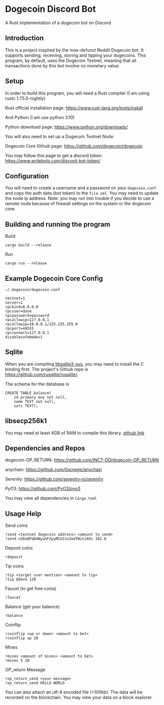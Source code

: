 # Dogecoin Discord Bot 
A Rust implementation of a dogecoin bot on Discord
## Introduction
This is a project inspired by the now-defunct Reddit Dogecoin bot. It supports sending, receiving, storing and tipping your dogecoins. This program, by default, uses the Dogecoin Testnet, meaning that all transactions done by this bot involve no monetary value.

## Setup
In order to build this program, you will need a Rust compiler (I am using rustc 1.75.0-nightly)

Rust official installation page: https://www.rust-lang.org/tools/install

And Python (I am use python 3.10)

Python download page: https://www.python.org/downloads/

You will also need to set up a Dogecoin Testnet Node

Dogecoin Core Github page: https://github.com/dogecoin/dogecoin

You may follow this page to get a discord token: https://www.writebots.com/discord-bot-token/

## Configuration
You will need to create a username and a password on your ```dogecoin.conf``` and copy the auth data (bot token) to the ```file.xml```. You may need to update the node ip address. Note: you may run into trouble if you decide to use a remote node because of firewall settings on the system or the dogecoin core.

## Building and running the program
Build

```cargo build --release```

Run

```cargo run --release```

## Example Dogecoin Core Config

```~/.dogecoin/dogecoin.conf```

```
testnet=1
server=1
rpcbind=0.0.0.0
rpcuser=dave
rpcpassword=password
rpcallowip=127.0.0.1
rpcallowip=10.0.0.1/225.225.255.0
rpcport=44555
rpcconnect=127.0.0.1
disablesafemode=1
```

## Sqlite

When you are compiling [libsqlite3-sys](https://crates.io/crates/libsqlite3-sys), you may need to install the C binding first. The project's Github repo is https://github.com/rusqlite/rusqlite/.

The schema for the database is 
``` 
CREATE TABLE balance( 
    id primary key not null, 
    name TEXT not null, 
    sats TEXT);
```

## libsecp256k1

You may need at least 4GB of RAM to compile this library. [github link](https://github.com/paritytech/libsecp256k1/issues/94)


## Dependencies and Repos
dogecoin-OP_RETURN: https://github.com/INCT-DD/dogecoin-OP_RETURN

anychain: https://github.com/0xcregis/anychain

Serenity: https://github.com/serenity-rs/serenity

PyO3: https://github.com/PyO3/pyo3

You may view all dependencies in ```Cargo.toml```

## Usage Help

Send coins

```
!send <testnet dogecoin address> <amount to send>
!send nZ6oQPaD4NyuhF2pyMCU2Ju3oeTWitz4Xs 102.0
```

Deposit coins

```
!deposit
```

Tip coins

```
!tip <target user mention> <amount to tip>
!tip @dave 120
```

Faucet (to get free coins)

```!faucet```

Balance (get your balance)

```!balance```

Coinflip

```
!coinflip <up or down> <amount to bet>
!coinflip up 20
```

Mines

```
!mines <amount of mines> <amount to bet>
!mines 5 20
```

OP_return Message

```
!op_return_send <your message>
!op_return_send HELLO WORLD
```
You can also attach an utf-8 encoded file (<100kb). The data will be recorded on the blockchain. You may view your data on a block explorer.
